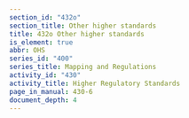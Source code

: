 ```yaml
---
section_id: "432o"
section_title: Other higher standards
title: 432o Other higher standards
is_element: true
abbr: OHS
series_id: "400"
series_title: Mapping and Regulations
activity_id: "430"
activity_title: Higher Regulatory Standards
page_in_manual: 430-6
document_depth: 4
---
```

